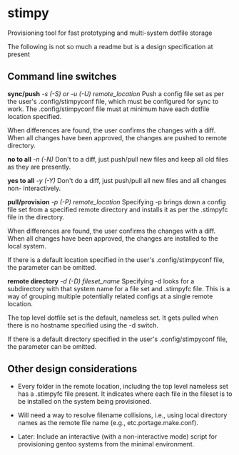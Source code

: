 # stimpy

Provisioning tool for fast prototyping and multi-system dotfile storage

The following is not so much a readme but is a design specification at present

## Command line switches

__sync/push__
_-s (-S) or -u (-U) remote\_location_
Push a config file set as per the user's .config/stimpyconf file, which must
be configured for sync to work.  The .config/stimpyconf file must at minimum
have each dotfile location specified.

When differences are found, the user confirms the changes with a diff.  When
all changes have been approved, the changes are pushed to remote directory.

__no to all__
_-n (-N)_
Don't to a diff, just push/pull new files and keep all old files as they are
presently.

__yes to all__
_-y (-Y)_
Don't do a diff, just push/pull all new files and all changes non-
interactively.

__pull/provision__
_-p (-P) remote\_location_
Specifying -p brings down a config file set from a specified remote 
directory and installs it as per the .stimpyfc file in the directory.

When differences are found, the user confirms the changes with a diff.  When
all changes have been approved, the changes are installed to the local system.

If there is a default location specified in the user's .config/stimpyconf
file, the parameter can be omitted.

__remote directory__
_-d (-D) fileset\_name_
Specifying -d looks for a subdirectory with that system name for a file
set and .stimpyfc file.  This is a way of grouping multiple potentially
related configs at a single remote location.

The top level dotfile set is the default, nameless set.  It gets pulled
when there is no hostname specified using the -d switch.

If there is a default directory specified in the user's .config/stimpyconf
file, the parameter can be omitted.

## Other design considerations

* Every folder in the remote location, including the top level nameless set
has a .stimpyfc file present.  It indicates where each file in the fileset
is to be installed on the system being provisioned.

* Will need a way to resolve filename collisions, i.e., using local directory
names as the remote file name (e.g., etc.portage.make.conf).

* Later:  Include an interactive (with a non-interactive mode) script for
provisioning gentoo systems from the minimal environment.
